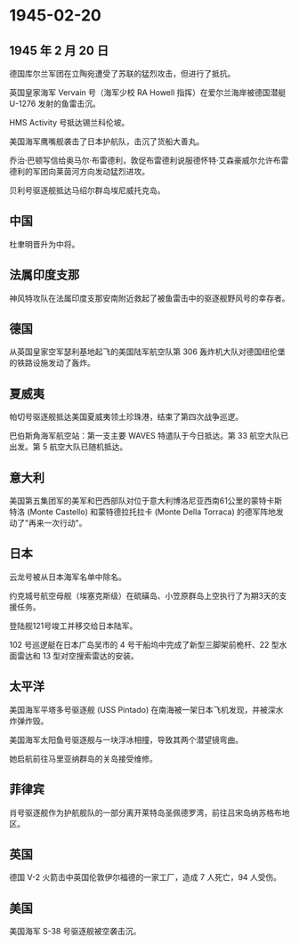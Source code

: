# 1945-02-20

## 1945 年 2 月 20 日

德国库尔兰军团在立陶宛遭受了苏联的猛烈攻击，但进行了抵抗。

英国皇家海军 Vervain 号（海军少校 RA Howell 指挥）在爱尔兰海岸被德国潜艇
U-1276 发射的鱼雷击沉。

HMS Activity 号抵达锡兰科伦坡。

美国海军鹰嘴舰袭击了日本护航队，击沉了货船大善丸。

乔治·巴顿写信给奥马尔·布雷德利，敦促布雷德利说服德怀特·艾森豪威尔允许布雷德利的军团向莱茵河方向发动猛烈进攻。

贝利号驱逐舰抵达马绍尔群岛埃尼威托克岛。

## 中国

杜聿明晋升为中将。

## 法属印度支那

神风特攻队在法属印度支那安南附近救起了被鱼雷击中的驱逐舰野风号的幸存者。

## 德国

从英国皇家空军瑟利基地起飞的美国陆军航空队第 306
轰炸机大队对德国纽伦堡的铁路设施发动了轰炸。

## 夏威夷

帕切号驱逐舰抵达美国夏威夷领土珍珠港，结束了第四次战争巡逻。

巴伯斯角海军航空站：第一支主要 WAVES 特遣队于今日抵达。第 33
航空大队已出发。第 5 航空大队已随机抵达。

## 意大利

美国第五集团军的美军和巴西部队对位于意大利博洛尼亚西南61公里的蒙特卡斯特洛
(Monte Castello) 和蒙特德拉托拉卡 (Monte Della Torraca)
的德军阵地发动了"再来一次行动"。

## 日本

云龙号被从日本海军名单中除名。

约克城号航空母舰（埃塞克斯级）在硫磺岛、小笠原群岛上空执行了为期3天的支援任务。

登陆舰121号竣工并移交给日本陆军。

102 号巡逻艇在日本广岛吴市的 4 号干船坞中完成了新型三脚架前桅杆、22
型水面雷达和 13 型对空搜索雷达的安装。

## 太平洋

美国海军平塔多号驱逐舰 (USS Pintado)
在南海被一架日本飞机发现，并被深水炸弹炸毁。

美国海军太阳鱼号驱逐舰与一块浮冰相撞，导致其两个潜望镜弯曲。

她启航前往马里亚纳群岛的关岛接受维修。

## 菲律宾

肖号驱逐舰作为护航舰队的一部分离开莱特岛圣佩德罗湾，前往吕宋岛纳苏格布地区。

## 英国

德国 V-2 火箭击中英国伦敦伊尔福德的一家工厂，造成 7 人死亡，94 人受伤。

## 美国

美国海军 S-38 号驱逐舰被空袭击沉。

